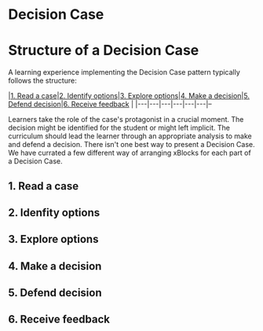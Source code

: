 # Decision Case
# Structure of a Decision Case
A learning experience implementing the Decision Case pattern typically follows the structure:

|[1. Read a case](#read-a-case)|[2. Identify options](#idenfity-options)|[3. Explore options](#explore-options)|[4. Make a decision](#make-a-decision)|[5. Defend decision](#defend-decision)|[6. Receive feedback](#receive-feedback) |
|---|---|---|---|---|---|–

Learners take the role of the case's protagonist in a crucial moment. The decision might be identified for the student or might left implicit. The curriculum should lead the learner through an appropriate analysis to make and defend a decision. There isn't one best way to present a Decision Case. We have currated a few different way of arranging xBlocks for each part of a Decision Case.

## 1. Read a case

## 2. Idenfity options

## 3. Explore options

## 4. Make a decision

## 5. Defend decision

## 6. Receive feedback

